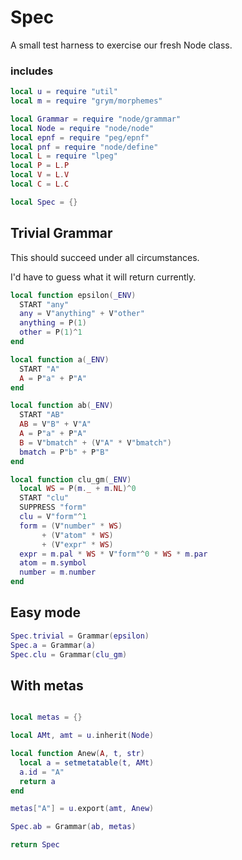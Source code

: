 # Spec

  A small test harness to exercise our fresh Node class.

### includes
```lua
local u = require "util"
local m = require "grym/morphemes"

local Grammar = require "node/grammar"
local Node = require "node/node"
local epnf = require "peg/epnf"
local pnf = require "node/define"
local L = require "lpeg"
local P = L.P
local V = L.V
local C = L.C


```
```lua
local Spec = {}
```
## Trivial Grammar
This should succeed under all circumstances.

I'd have to guess what it will return currently. 

```lua
local function epsilon(_ENV)
  START "any"
  any = V"anything" + V"other"
  anything = P(1)
  other = P(1)^1
end 

local function a(_ENV)
  START "A"
  A = P"a" + P"A"
end

local function ab(_ENV)
  START "AB"
  AB = V"B" + V"A"  
  A = P"a" + P"A"
  B = V"bmatch" + (V"A" * V"bmatch")
  bmatch = P"b" + P"B"
end

local function clu_gm(_ENV)
  local WS = P(m._ + m.NL)^0
  START "clu"
  SUPPRESS "form"
  clu = V"form"^1
  form = (V"number" * WS)
       + (V"atom" * WS) 
       + (V"expr" * WS)
  expr = m.pal * WS * V"form"^0 * WS * m.par
  atom = m.symbol
  number = m.number
end
```
## Easy mode
```lua
Spec.trivial = Grammar(epsilon)
Spec.a = Grammar(a)
Spec.clu = Grammar(clu_gm)
```
## With metas
```lua

local metas = {}

local AMt, amt = u.inherit(Node)

local function Anew(A, t, str)
  local a = setmetatable(t, AMt)
  a.id = "A"  
  return a
end

metas["A"] = u.export(amt, Anew)
```
```lua
Spec.ab = Grammar(ab, metas)
```
```lua
return Spec
```
